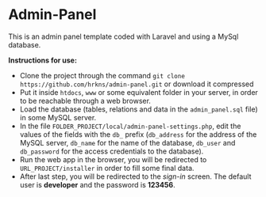 # Admin-Panel

This is an admin panel template coded with Laravel and using a MySql database.

**Instructions for use:**

*   Clone the project through the command `git clone https://github.com/hrkns/admin-panel.git` or download it compressed
*   Put it inside `htdocs`, `www` or some equivalent folder in your server, in order to be reachable through a web browser.
*   Load the database (tables, relations and data in the `admin_panel.sql` file) in some MySQL server.
*   In the file `FOLDER_PROJECT/local/admin-panel-settings.php`, edit the values of the fields with the `db_` prefix (`db_address` for the address of the MySQL server, `db_name` for the name of the database, `db_user` and `db_password` for the access credentials to the database).
*   Run the web app in the browser, you will be redirected to `URL_PROJECT/installer` in order to fill some final data.
*   After last step, you will be redirected to the _sign-in_ screen. The default user is **developer** and the password is **123456**.